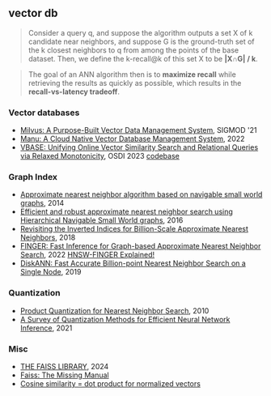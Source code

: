 ## vector db

> Consider a query q, and suppose the algorithm outputs a set X of k candidate near neighbors, and suppose G is
> the ground-truth set of the k closest neighbors to q from among the points of the base dataset. Then, we define the k-recall@k
> of this set X to be **|X∩G| / k**.

> The goal of an ANN algorithm then is to **maximize recall** while retrieving the results as quickly as possible, which results in the **recall-vs-latency tradeoff**.

### Vector databases

- [Milvus: A Purpose-Built Vector Data Management System](/assets/pdfs/SIGMOD21_Milvus.pdf), SIGMOD '21
- [Manu: A Cloud Native Vector Database Management System](/assets/pdfs/manu_2206.13843.pdf), 2022
- [VBASE: Unifying Online Vector Similarity Search and Relational Queries via Relaxed Monotonicity](/assets/pdfs/vbase-osdi23.pdf), OSDI 2023 [codebase](https://github.com/microsoft/MSVBASE)

### Graph Index

- [Approximate nearest neighbor algorithm based on navigable small world graphs](/assets/pdfs/Approximatenearest_neighbor_algorithm_based_on_navigable_small_world_graphs.pdf), 2014
- [Efficient and robust approximate nearest neighbor search using Hierarchical Navigable Small World graphs][hnsw], 2016
- [Revisiting the Inverted Indices for Billion-Scale Approximate Nearest Neighbors][ivf-hnsw], 2018
- [FINGER: Fast Inference for Graph-based Approximate Nearest Neighbor Search][hnsw-finger], 2022 [HNSW-FINGER Explained!](https://www.youtube.com/watch?v=OsxZG2XfcZA)
- [DiskANN: Fast Accurate Billion-point Nearest Neighbor Search on a Single Node][diskann], 2019

### Quantization

- [Product Quantization for Nearest Neighbor Search][pq], 2010
- [A Survey of Quantization Methods for Efficient Neural Network Inference](/assets/pdfs/A_Survey_of_Quantization_Methods_for_Efficient_Neural_Network_Inference.pdf), 2021

### Misc

- [THE FAISS LIBRARY](/assets/pdfs/The_FAISS_LIBRARY_2401.08281.pdf), 2024
- [Faiss: The Missing Manual](https://www.pinecone.io/learn/series/faiss/)
- [Cosine similarity = dot product for normalized vectors](https://zhang-yang.medium.com/cosine-similarity-dot-product-for-normalized-vectors-c07bdb61c9d1)


[hnsw]: hnsw.md
[pq]: pq.md
[ivf-hnsw]: ivf-hnsw.md
[hnsw-finger]: https://arxiv.org/abs/2206.11408
[diskann]: diskann.md
